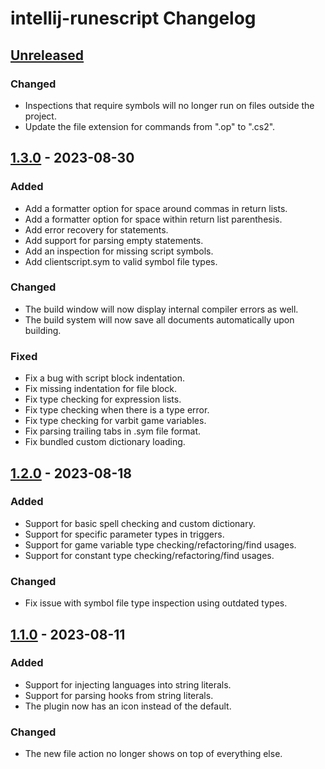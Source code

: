 # intellij-runescript Changelog

## [Unreleased]
### Changed
- Inspections that require symbols will no longer run on files outside the project.
- Update the file extension for commands from ".op" to ".cs2".

## [1.3.0] - 2023-08-30

### Added
- Add a formatter option for space around commas in return lists.
- Add a formatter option for space within return list parenthesis.
- Add error recovery for statements.
- Add support for parsing empty statements.
- Add an inspection for missing script symbols.
- Add clientscript.sym to valid symbol file types.

### Changed
- The build window will now display internal compiler errors as well.
- The build system will now save all documents automatically upon building.

### Fixed
- Fix a bug with script block indentation.
- Fix missing indentation for file block.
- Fix type checking for expression lists.
- Fix type checking when there is a type error.
- Fix type checking for varbit game variables.
- Fix parsing trailing tabs in .sym file format.
- Fix bundled custom dictionary loading.

## [1.2.0] - 2023-08-18

### Added
- Support for basic spell checking and custom dictionary.
- Support for specific parameter types in triggers.
- Support for game variable type checking/refactoring/find usages.
- Support for constant type checking/refactoring/find usages.

### Changed
- Fix issue with symbol file type inspection using outdated types.

## [1.1.0] - 2023-08-11

### Added
- Support for injecting languages into string literals.
- Support for parsing hooks from string literals. 
- The plugin now has an icon instead of the default.

### Changed
- The new file action no longer shows on top of everything else.

[Unreleased]: https://github.com/waleedyaseen/intellij-runescript/compare/v1.3.0...HEAD
[1.3.0]: https://github.com/waleedyaseen/intellij-runescript/compare/v1.2.0...v1.3.0
[1.2.0]: https://github.com/waleedyaseen/intellij-runescript/compare/v1.1.0...v1.2.0
[1.1.0]: https://github.com/waleedyaseen/intellij-runescript/commits/v1.1.0
